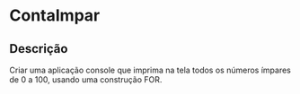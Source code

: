 # ContaImpar

## Descrição

Criar uma aplicação console que imprima na tela todos os números ímpares de 0 a 100, usando uma construção FOR.

